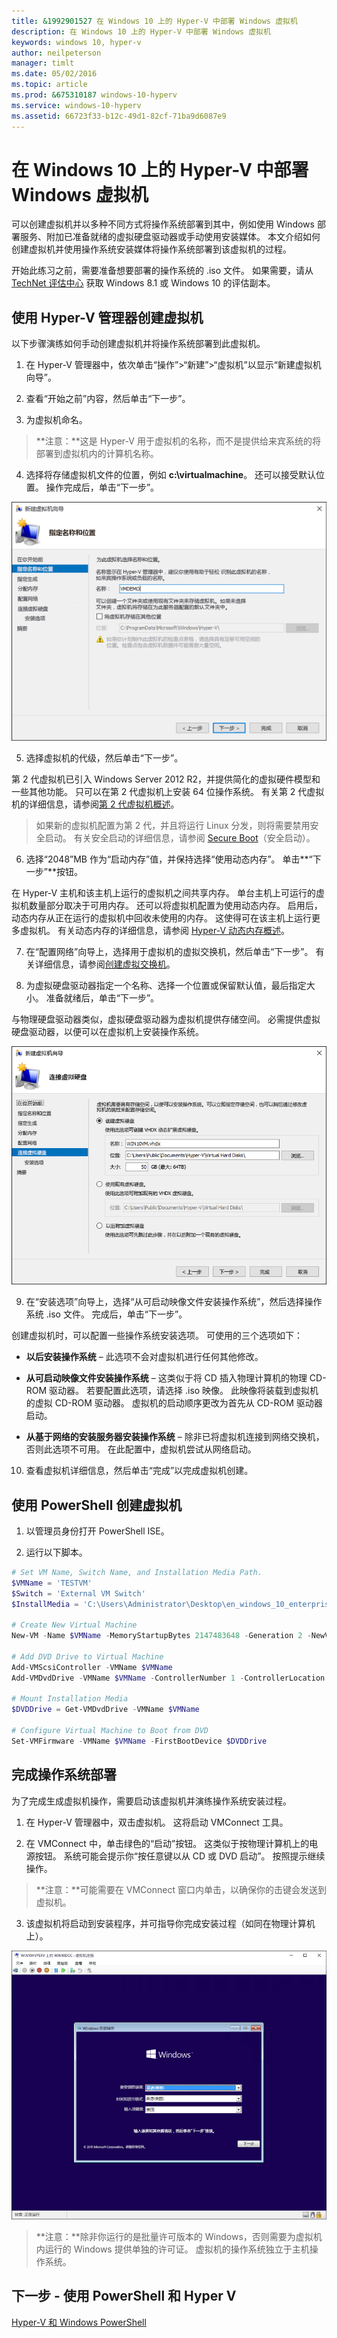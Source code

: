 ```yaml
---
title: &1992901527 在 Windows 10 上的 Hyper-V 中部署 Windows 虚拟机
description: 在 Windows 10 上的 Hyper-V 中部署 Windows 虚拟机
keywords: windows 10, hyper-v
author: neilpeterson
manager: timlt
ms.date: 05/02/2016
ms.topic: article
ms.prod: &675310187 windows-10-hyperv
ms.service: windows-10-hyperv
ms.assetid: 66723f33-b12c-49d1-82cf-71ba9d6087e9
---
```


# 在 Windows 10 上的 Hyper-V 中部署 Windows 虚拟机

可以创建虚拟机并以多种不同方式将操作系统部署到其中，例如使用 Windows 部署服务、附加已准备就绪的虚拟硬盘驱动器或手动使用安装媒体。 本文介绍如何创建虚拟机并使用操作系统安装媒体将操作系统部署到该虚拟机的过程。

开始此练习之前，需要准备想要部署的操作系统的 .iso 文件。 如果需要，请从 [TechNet 评估中心](http://www.microsoft.com/en-us/evalcenter/) 获取 Windows 8.1 或 Windows 10 的评估副本。

## 使用 Hyper-V 管理器创建虚拟机

以下步骤演练如何手动创建虚拟机并将操作系统部署到此虚拟机。

1. 在 Hyper-V 管理器中，依次单击“操作”>“新建”>“虚拟机”以显示“新建虚拟机向导”。

2. 查看“开始之前”内容，然后单击“下一步”。

3. 为虚拟机命名。
> **注意：**这是 Hyper-V 用于虚拟机的名称，而不是提供给来宾系统的将部署到虚拟机内的计算机名称。

4. 选择将存储虚拟机文件的位置，例如 **c:\virtualmachine**。 还可以接受默认位置。 操作完成后，单击“下一步”。

  ![](media/new_vm_upd.png)

5. 选择虚拟机的代级，然后单击“下一步”。

  第 2 代虚拟机已引入 Windows Server 2012 R2，并提供简化的虚拟硬件模型和一些其他功能。 只可以在第 2 代虚拟机上安装 64 位操作系统。 有关第 2 代虚拟机的详细信息，请参阅[第 2 代虚拟机概述](https://technet.microsoft.com/en-us/library/dn282285.aspx)。

> 如果新的虚拟机配置为第 2 代，并且将运行 Linux 分发，则将需要禁用安全启动。 有关安全启动的详细信息，请参阅 [Secure Boot](https://technet.microsoft.com/en-us/library/dn486875.aspx)（安全启动）。

6. 选择“2048”MB 作为“启动内存”值，并保持选择“使用动态内存”。 单击**“下一步”**按钮。

  在 Hyper-V 主机和该主机上运行的虚拟机之间共享内存。 单台主机上可运行的虚拟机数量部分取决于可用内存。 还可以将虚拟机配置为使用动态内存。 启用后，动态内存从正在运行的虚拟机中回收未使用的内存。 这使得可在该主机上运行更多虚拟机。 有关动态内存的详细信息，请参阅 [Hyper-V 动态内存概述](https://technet.microsoft.com/en-us/library/hh831766.aspx)。

7. 在“配置网络”向导上，选择用于虚拟机的虚拟交换机，然后单击“下一步”。 有关详细信息，请参阅[创建虚拟交换机](walkthrough_virtual_switch.md)。

8. 为虚拟硬盘驱动器指定一个名称、选择一个位置或保留默认值，最后指定大小。 准备就绪后，单击“下一步”。

  与物理硬盘驱动器类似，虚拟硬盘驱动器为虚拟机提供存储空间。 必需提供虚拟硬盘驱动器，以便可以在虚拟机上安装操作系统。

  ![](media/new_vhd_upd.png)

9. 在“安装选项”向导上，选择“从可启动映像文件安装操作系统”，然后选择操作系统 .iso 文件。 完成后，单击“下一步”。

  创建虚拟机时，可以配置一些操作系统安装选项。 可使用的三个选项如下：

  - **以后安装操作系统** – 此选项不会对虚拟机进行任何其他修改。

  - **从可启动映像文件安装操作系统** – 这类似于将 CD 插入物理计算机的物理 CD-ROM 驱动器。 若要配置此选项，请选择 .iso 映像。 此映像将装载到虚拟机的虚拟 CD-ROM 驱动器。 虚拟机的启动顺序更改为首先从 CD-ROM 驱动器启动。

  - **从基于网络的安装服务器安装操作系统** – 除非已将虚拟机连接到网络交换机，否则此选项不可用。 在此配置中，虚拟机尝试从网络启动。

10. 查看虚拟机详细信息，然后单击“完成”以完成虚拟机创建。

## 使用 PowerShell 创建虚拟机

1. 以管理员身份打开 PowerShell ISE。

2. 运行以下脚本。

  ```powershell
  # Set VM Name, Switch Name, and Installation Media Path.
  $VMName = 'TESTVM'
  $Switch = 'External VM Switch'
  $InstallMedia = 'C:\Users\Administrator\Desktop\en_windows_10_enterprise_x64_dvd_6851151.iso'

  # Create New Virtual Machine
  New-VM -Name $VMName -MemoryStartupBytes 2147483648 -Generation 2 -NewVHDPath "D:\Virtual Machines\$VMName\$VMName.vhdx" -NewVHDSizeBytes 53687091200 -Path "D:\Virtual Machines\$VMName" -SwitchName $Switch

  # Add DVD Drive to Virtual Machine
  Add-VMScsiController -VMName $VMName
  Add-VMDvdDrive -VMName $VMName -ControllerNumber 1 -ControllerLocation 0 -Path $InstallMedia

  # Mount Installation Media
  $DVDDrive = Get-VMDvdDrive -VMName $VMName

  # Configure Virtual Machine to Boot from DVD
  Set-VMFirmware -VMName $VMName -FirstBootDevice $DVDDrive
  ```

## 完成操作系统部署

为了完成生成虚拟机操作，需要启动该虚拟机并演练操作系统安装过程。

1. 在 Hyper-V 管理器中，双击虚拟机。 这将启动 VMConnect 工具。

2. 在 VMConnect 中，单击绿色的“启动”按钮。 这类似于按物理计算机上的电源按钮。 系统可能会提示你“按任意键以从 CD 或 DVD 启动”。 按照提示继续操作。
> **注意：**可能需要在 VMConnect 窗口内单击，以确保你的击键会发送到虚拟机。

3. 该虚拟机将启动到安装程序，并可指导你完成安装过程（如同在物理计算机上）。

  ![](media/OSDeploy_upd.png)

> **注意：**除非你运行的是批量许可版本的 Windows，否则需要为虚拟机内运行的 Windows 提供单独的许可证。 虚拟机的操作系统独立于主机操作系统。

## 下一步 - 使用 PowerShell 和 Hyper V

[Hyper-V 和 Windows PowerShell](walkthrough_powershell.md)





<!--HONumber=May16_HO2-->


